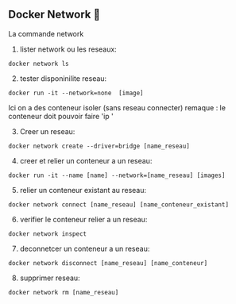 ## Docker Network  🛜


La commande network  

1. lister network ou les reseaux:  
```
docker network ls  
```

2. tester disponinilite reseau:  
```
docker run -it --network=none  [image]
```
Ici on a des conteneur isoler (sans reseau connecter)
remaque : le conteneur doit pouvoir faire 'ip '

3. Creer un reseau:
```
docker network create --driver=bridge [name_reseau]  
```

4. creer et relier un conteneur a un reseau:
```
docker run -it --name [name] --network=[name_reseau] [images]
```

5. relier un conteneur existant au reseau:  
```
docker network connect [name_reseau] [name_conteneur_existant]
```

6. verifier le conteneur relier a un reseau: 
```
docker network inspect 
```

7. deconnetcer un conteneur a un reseau: 
```
docker network disconnect [name_reseau] [name_conteneur]
```

8. supprimer reseau: 
```
docker network rm [name_reseau]
```
